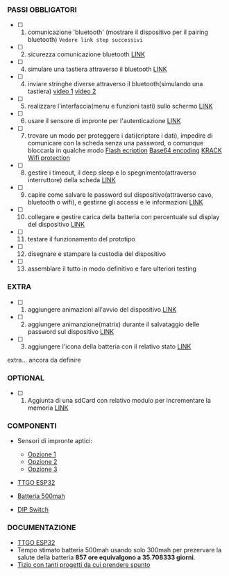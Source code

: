 ### PASSI OBBLIGATORI
- [ ] 1) comunicazione 'bluetooth' (mostrare il dispositivo per il pairing bluetooth) `Vedere link step successivi`

- [ ] 2) sicurezza comunicazione bluetooth [LINK](https://www.youtube.com/watch?v=TwexLJwdLEw&t=125s)

- [ ] 4) simulare una tastiera attraverso il bluetooth [LINK](https://www.youtube.com/watch?v=4sIkW7wogrE&t=8s)

- [ ] 4) inviare stringhe diverse attraverso il bluetooth(simulando una tastiera)
		[video 1](https://www.youtube.com/watch?v=EWKAyQBdcYM&t=152s)
		[video 2](https://www.youtube.com/watch?v=BkfmBk6OeQM&t=345s)

- [ ] 5) realizzare l'interfaccia(menu e funzioni tasti) sullo schermo [LINK](https://www.youtube.com/watch?v=u7277VShso4)

- [ ] 6) usare il sensore di impronte per l'autenticazione [LINK](https://www.youtube.com/watch?v=Y87V0O1yMCk&t=123s)

- [ ] 7) trovare un modo per proteggere i dati(criptare i dati), impedire di comunicare con la scheda senza una password, o comunque bloccarla in qualche modo
		[Flash ecription](https://www.youtube.com/watch?v=16jF0HUyedg)
		[Base64 encoding](https://www.youtube.com/watch?v=jm45imFsZTw)
		[KRACK Wifi protection](https://www.youtube.com/watch?v=Hkr60GE5yfY&t=90s)

- [ ] 8) gestire i timeout, il deep sleep e lo spegnimento(attraverso interruttore) della scheda [LINK](https://www.youtube.com/watch?v=y1R2y8dCsIg&t=305s)

- [ ] 9) capire come salvare le password sul dispositivo(attraverso cavo, bluetooth o wifi), e gestirne gli accessi e le informazioni [LINK](https://www.youtube.com/watch?v=2TDAAese2Gg)

- [ ] 10) collegare e gestire carica della batteria con percentuale sul display del dispositivo [LINK](https://www.youtube.com/watch?v=osAOdmZuvDc)

- [ ] 11) testare il funzionamento del prototipo

- [ ] 12) disegnare e stampare la custodia del dispositivo 

- [ ] 13) assemblare il tutto in modo definitivo e fare ulteriori testing


### EXTRA
- [ ] 1) aggiungere animazioni all'avvio del dispositivo [LINK](https://www.youtube.com/watch?v=Bl1C7Vdl3GA)

- [ ] 2) aggiungere animanzione(matrix) durante il salvataggio delle password sul dispositivo [LINK](https://www.youtube.com/watch?v=uexWyEWtVzg&t=203s)

- [ ] 3) aggiungere l'icona della batteria con il relativo stato [LINK](https://www.youtube.com/watch?v=osAOdmZuvDc)

extra... ancora da definire

### OPTIONAL 
- [ ] 1) Aggiunta di una sdCard con relativo modulo per incrementare la memoria [LINK](https://www.youtube.com/watch?v=e1xOgZsnAuw)

### COMPONENTI
+ Sensori di impronte aptici:
	+ [Opzione 1](https://it.aliexpress.com/item/1005003014492546.html?spm=a2g0o.productlist.0.0.15015ee6Fn3WmL&algo_pvid=c07cd617-7446-41c4-b66f-5b82ea80a22c&algo_exp_id=c07cd617-7446-41c4-b66f-5b82ea80a22c-10&pdp_ext_f=%7B%22sku_id%22%3A%2212000026983243135%22%7D&pdp_pi=-1%3B8.62%3B-1%3B-1%40salePrice%3BEUR%3Bsearch-mainSearch)
	+ [Opzione 2](https://it.aliexpress.com/item/1005003058467743.html?spm=a2g0o.search0304.0.0.373c2fca7Wc9Ie&algo_pvid=be494e38-46a8-43b3-997a-6386c1f4ee1c&algo_exp_id=be494e38-46a8-43b3-997a-6386c1f4ee1c-51)
	+ [Opzione 3](https://it.aliexpress.com/item/4000261423993.html?spm=a2g0o.search0304.0.0.373c2fcav5Pu2E&algo_pvid=52597cc6-0e8e-4a03-9040-4aa424c404ef&algo_exp_id=52597cc6-0e8e-4a03-9040-4aa424c404ef-33)

+ [TTGO ESP32](https://www.amazon.it/gp/product/B07VNG9D52/ref=ppx_yo_dt_b_asin_title_o00_s00?ie=UTF8&psc=1)
+ [Batteria 500mah](https://www.amazon.it/gp/product/B082NZGW3V/ref=ppx_yo_dt_b_asin_title_o01_s00?ie=UTF8&psc=1)
+ [DIP Switch](https://www.amazon.it/Assortimento-Posizione-Montabile-Confezione-Circuiti/dp/B07CB8Z6ZP/ref=sr_1_7?crid=3MXFNVWQI9G0P&keywords=interruttori+dip&qid=1648557058&sprefix=interruttore+dip%2Caps%2C131&sr=8-7)


### DOCUMENTAZIONE
+ [TTGO ESP32](http://www.lilygo.cn/prod_view.aspx?TypeId=50033&Id=1126&FId=t3:50033:3)
+ Tempo stimato batteria 500mah usando solo 300mah per prezervare la salute della batteria **857 ore equivalgono a 35.708333 giorni**.
+ [Tizio con tanti progetti da cui prendere spunto](https://www.youtube.com/c/ThatProject/videos)